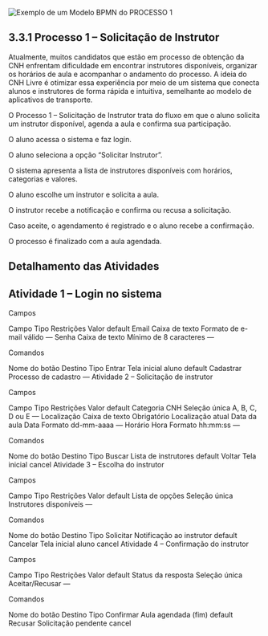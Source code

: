 

![Exemplo de um Modelo BPMN do PROCESSO 1](../images/process.png "Modelo BPMN do Processo 1.")

## 3.3.1 Processo 1 – Solicitação de Instrutor

Atualmente, muitos candidatos que estão em processo de obtenção da CNH enfrentam dificuldade em encontrar instrutores disponíveis, organizar os horários de aula e acompanhar o andamento do processo. A ideia do CNH Livre é otimizar essa experiência por meio de um sistema que conecta alunos e instrutores de forma rápida e intuitiva, semelhante ao modelo de aplicativos de transporte.

O Processo 1 – Solicitação de Instrutor trata do fluxo em que o aluno solicita um instrutor disponível, agenda a aula e confirma sua participação.
 

O aluno acessa o sistema e faz login.

O aluno seleciona a opção “Solicitar Instrutor”.

O sistema apresenta a lista de instrutores disponíveis com horários, categorias e valores.

O aluno escolhe um instrutor e solicita a aula.

O instrutor recebe a notificação e confirma ou recusa a solicitação.

Caso aceite, o agendamento é registrado e o aluno recebe a confirmação.

O processo é finalizado com a aula agendada.

## Detalhamento das Atividades
## Atividade 1 – Login no sistema

Campos

Campo	Tipo	Restrições	Valor default
Email	Caixa de texto	Formato de e-mail válido	—
Senha	Caixa de texto	Mínimo de 8 caracteres	—

Comandos

Nome do botão	Destino	Tipo
Entrar	Tela inicial aluno	default
Cadastrar	Processo de cadastro	—
Atividade 2 – Solicitação de instrutor

Campos

Campo	Tipo	Restrições	Valor default
Categoria CNH	Seleção única	A, B, C, D ou E	—
Localização	Caixa de texto	Obrigatório	Localização atual
Data da aula	Data	Formato dd-mm-aaaa	—
Horário	Hora	Formato hh:mm:ss	—

Comandos

Nome do botão	Destino	Tipo
Buscar	Lista de instrutores	default
Voltar	Tela inicial	cancel
Atividade 3 – Escolha do instrutor

Campos

Campo	Tipo	Restrições	Valor default
Lista de opções	Seleção única	Instrutores disponíveis	—

Comandos

Nome do botão	Destino	Tipo
Solicitar	Notificação ao instrutor	default
Cancelar	Tela inicial aluno	cancel
Atividade 4 – Confirmação do instrutor

Campos

Campo	Tipo	Restrições	Valor default
Status da resposta	Seleção única	Aceitar/Recusar	—

Comandos

Nome do botão	Destino	Tipo
Confirmar	Aula agendada (fim)	default
Recusar	Solicitação pendente	cancel
